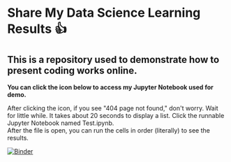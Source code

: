 # Share My Data Science Learning Results  :+1:
## This is a repository used to demonstrate how to present coding works online.

**You can click the icon below to access my Jupyter Notebook used for demo.**  

After clicking the icon, if you see "404 page not found," don't worry. Wait for little while.
It takes about 20 seconds to display a list. Click the runnable Jupyter Notebook named Test.ipynb.   
After the file is open, you can run the cells in order (literally) to see the results.

[![Binder](https://mybinder.org/badge_logo.svg)](https://mybinder.org/v2/gh/twoolong/demo.git/master)

